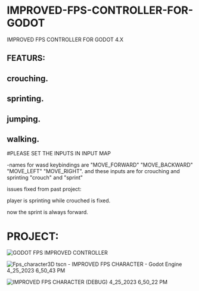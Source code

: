 # IMPROVED-FPS-CONTROLLER-FOR-GODOT

IMPROVED FPS CONTROLLER FOR GODOT 4.X


FEATURS:
-
crouching.
-
sprinting.
-
jumping.
-
walking.
-
#PLEASE SET THE INPUTS IN INPUT MAP 


-names for wasd keybindings are "MOVE_FORWARD" "MOVE_BACKWARD" "MOVE_LEFT" "MOVE_RIGHT". and these inputs are for crouching and sprinting "crouch" and "sprint"

issues fixed from past project:

player is sprinting while crouched is fixed.

now the sprint is always forward.



# PROJECT:
![GODOT FPS IMPROVED CONTROLLER](https://user-images.githubusercontent.com/104206467/234285687-7b4534bf-7833-482b-b541-7429d4bf64c7.png)


![Fps_character3D tscn - IMPROVED FPS CHARACTER - Godot Engine 4_25_2023 6_50_43 PM](https://user-images.githubusercontent.com/104206467/234289599-8d56016c-b2ac-42e5-8325-896e758ec1f0.png)


![IMPROVED FPS CHARACTER (DEBUG) 4_25_2023 6_50_22 PM](https://user-images.githubusercontent.com/104206467/234289748-7c53757f-ccbc-428a-a356-cd7ad9e953c6.png)
